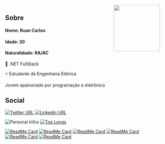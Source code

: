<img align="right" width="150" height="150" src="https://upload.wikimedia.org/wikipedia/commons/thumb/7/7a/C_Sharp_logo.svg/200px-C_Sharp_logo.svg.png">

## Sobre

#### Nome: Ruan Carlos
#### Idade: 20
#### Naturalidade: RA/AC

💜 .NET FullStack

⚡ Estudante de Engenharia Elétrica

Jovem apaixonado por programação e eletrônica

## Social
[![Twitter URL](https://img.shields.io/twitter/url?color=%231DA1F2&label=Siga-me&logo=twitter&logoColor=%231DA1F2&style=flat-square&url=https://twitter.com/Logikoz)](https://twitter.com/Logikoz)
[![Linkedin URL](https://img.shields.io/twitter/url?color=%230072b1&label=Conecte-se&logo=linkedin&logoColor=%230072b1&style=flat-square&url=https://www.linkedin.com/in/Logikoz)](https://www.linkedin.com/in/Logikoz)

![Personal Infos](https://github-readme-stats.vercel.app/api?username=Logikoz&show_icons=true&count_private=true&show_icons=true&icon_color=9d0af5&title_color=9d0af5&text_color=33333B&hide_border=true)
[![Top Langs](https://github-readme-stats.vercel.app/api/top-langs/?username=logikoz&hide=javascript,html,css&count_private=true&show_icons=true&icon_color=9d0af5&title_color=9d0af5&text_color=33333B&hide_border=true)](https://github.com/logikoz)

[![ReadMe Card](https://github-readme-stats.vercel.app/api/pin/?username=speckoz&repo=UniLinks)](https://github.com/speckoz/UniLinks)
[![ReadMe Card](https://github-readme-stats.vercel.app/api/pin/?username=speckoz&repo=BukkitDev)](https://github.com/speckoz/BukkitDev)
[![ReadMe Card](https://github-readme-stats.vercel.app/api/pin/?username=speckoz&repo=Quiz)](https://github.com/speckoz/Quiz)
[![ReadMe Card](https://github-readme-stats.vercel.app/api/pin/?username=speckoz&repo=Nomenclatura)](https://github.com/speckoz/Nomenclatura)
[![ReadMe Card](https://github-readme-stats.vercel.app/api/pin/?username=Logikoz&repo=RoboSeguidorLinha-ViverCiencia2019)](https://github.com/Logikoz/RoboSeguidorLinha-ViverCiencia2019)
[![ReadMe Card](https://github-readme-stats.vercel.app/api/pin/?username=Logikoz&repo=DB-Alunos-PortugolStudio)](https://github.com/Logikoz/DB-Alunos-PortugolStudio)
